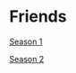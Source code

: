 # Friends

[Season 1](Friends%20aa30eac3d5214075bf5949ddc06dd697/Season%201%2027f3c05e2d9b42fc98dfe970b1e2f4a2.md)

[Season 2](Friends%20aa30eac3d5214075bf5949ddc06dd697/Season%202%204515dac278214013a1bd1fdc6910de43.md)